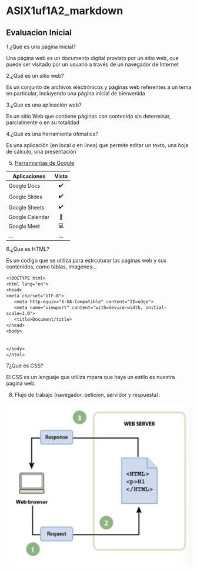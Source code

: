 # ASIX1uf1A2_markdown
## Evaluacion Inicial
1.¿Qué es una pàgina inicial?

Una página web es un documento digital provisto por un sitio web, que puede ser visitado por un usuario a través de un navegador de Internet

2.¿Qué es un sitio web?

Es un conjunto de archivos electrónicos y páginas web referentes a un tema en particular, incluyendo una página inicial de bienvenida 

3.¿Que es una aplicación web?

Es un sitio Web que contiene páginas con contenido sin determinar, parcialmente o en su totalidad

4.¿Qué es una herramienta ofimatica?

Es una aplicación (en local o en linea) que permite editar un texto, una hoja de cálculo, una
presentación

5. [Herramientas de Google](https://www.google.com/intl/es-419/chrome/browser-tools/)

|Aplicaciones|Visto|
|--------------|:--------:|
|Google Docs| ✔️|
|Google Slides|✔️|
|Google Sheets|✔️|
|Google Calendar|📅|
|Google Meet|💻|
|...|...|

6.¿Que es HTML?

Es un codigo que se utiliza para estrcuturar las paginas web y sus contenidos, como tablas, imagenes...

```
<!DOCTYPE html>
<html lang="en">
<head>
<meta charset="UTF-8">
   <meta http-equiv="X-UA-Compatible" content="IE=edge">
   <meta name="viewport" content="with=device-width, initial-scale=1.0">
   <title>Document/title>
</head>
<body>


</body>
</html>
```
7¿Que es CSS?

El CSS es un lenguaje que utiliza mpara que haya un estilo es nuestra pagina web.

8. Flujo de trabajo (navegador, peticion, servidor y respuesta):

![Esta es una foto del flujo de trabajo](https://github.com/alexka9/ASIX1uf1A2_markdown/blob/main/teoriamarkdown.png)


